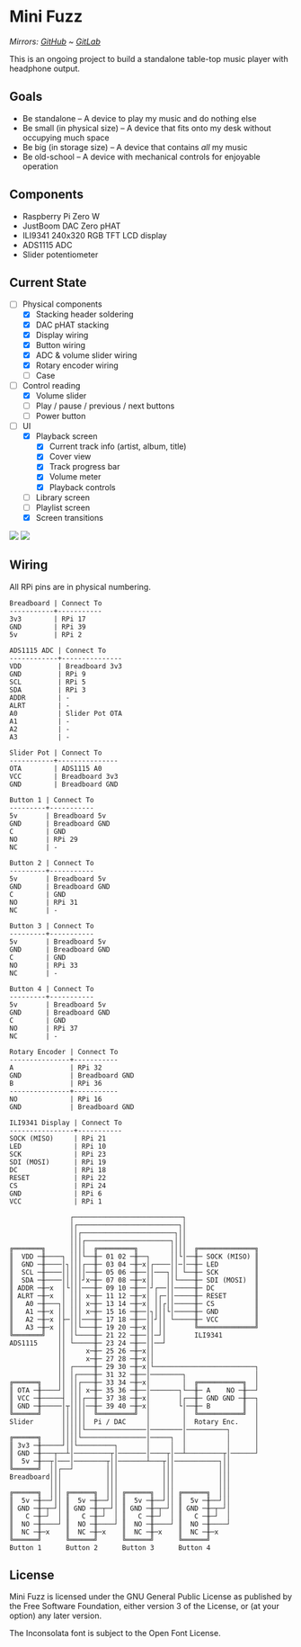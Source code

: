 # Mini Fuzz

*Mirrors: [GitHub] ~ [GitLab]*

This is an ongoing project to build a standalone table-top music player with headphone output.

## Goals

- Be standalone – A device to play my music and do nothing else
- Be small (in physical size) – A device that fits onto my desk without occupying much space
- Be big (in storage size) – A device that contains _all_ my music
- Be old-school – A device with mechanical controls for enjoyable operation

## Components

- Raspberry Pi Zero W
- JustBoom DAC Zero pHAT
- ILI9341 240x320 RGB TFT LCD display
- ADS1115 ADC
- Slider potentiometer

## Current State

- [ ] Physical components
  - [x] Stacking header soldering
  - [x] DAC pHAT stacking
  - [x] Display wiring
  - [x] Button wiring
  - [x] ADC & volume slider wiring
  - [x] Rotary encoder wiring
  - [ ] Case
- [ ] Control reading
  - [x] Volume slider
  - [ ] Play / pause / previous / next buttons
  - [ ] Power button
- [ ] UI
  - [x] Playback screen
     - [x] Current track info (artist, album, title)
     - [x] Cover view
     - [x] Track progress bar
     - [x] Volume meter
     - [x] Playback controls
  - [ ] Library screen
  - [ ] Playlist screen
  - [x] Screen transitions

![](Photos/2020-01-29.jpg) ![](Photos/2020-02-06.jpg)

## Wiring

All RPi pins are in physical numbering.

```
Breadboard | Connect To
-----------+-----------
3v3        | RPi 17
GND        | RPi 39
5v         | RPi 2

ADS1115 ADC | Connect To
------------+---------------
VDD         | Breadboard 3v3
GND         | RPi 9
SCL         | RPi 5
SDA         | RPi 3
ADDR        | -
ALRT        | -
A0          | Slider Pot OTA
A1          | -
A2          | -
A3          | -
```

```
Slider Pot | Connect To
-----------+---------------
OTA        | ADS1115 A0
VCC        | Breadboard 3v3
GND        | Breadboard GND
```

```
Button 1 | Connect To
---------+-----------
5v       | Breadboard 5v
GND      | Breadboard GND
C        | GND
NO       | RPi 29
NC       | -
```

```
Button 2 | Connect To
---------+-----------
5v       | Breadboard 5v
GND      | Breadboard GND
C        | GND
NO       | RPi 31
NC       | -
```

```
Button 3 | Connect To
---------+-----------
5v       | Breadboard 5v
GND      | Breadboard GND
C        | GND
NO       | RPi 33
NC       | -
```

```
Button 4 | Connect To
---------+-----------
5v       | Breadboard 5v
GND      | Breadboard GND
C        | GND
NO       | RPi 37
NC       | -
```

```
Rotary Encoder | Connect To
---------------+-----------
A              | RPi 32
GND            | Breadboard GND
B              | RPi 36
---------------+-----------
NO             | RPi 16
GND            | Breadboard GND
```

```
ILI9341 Display | Connect To
----------------+-----------
SOCK (MISO)     | RPi 21
LED             | RPi 10
SCK             | RPi 23
SDI (MOSI)      | RPi 19
DC              | RPi 18
RESET           | RPi 22
CS              | RPi 24
GND             | RPi 6
VCC             | RPi 1
```

```
               ┌───────────────────────────┐
               │┌─────────────────────────┐│
               ││┌───────────────────────┐││
               │││┌─────────────────────┐│││
╔═══════╗      ││││  ╔═════════╗        ││││  ╔══════════════╗
║  VDD ─╫────┐ │││└──╫─ 01 02 ─╫──┐     ││└│──╫─ SOCK (MISO) ║
║  GND ─╫────│┐│││┌──╫─ 03 04 ─╫─x│┌────││─│──╫─ LED         ║
║  SCL ─╫────││││││──╫─ 05 06 ─╫──││───┐││ └──╫─ SCK         ║
║  SDA ─╫────│││││┘x─╫─ 07 08 ─╫─x││   ││└────╫─ SDI (MOSI)  ║
║ ADDR ─╫─x  │└│││───╫─ 09 10 ─╫──│┘┌──││─────╫─ DC          ║
║ ALRT ─╫─x  │ │││ x─╫─ 11 12 ─╫─x│ │┌─││─────╫─ RESET       ║
║   A0 ─╫───┐│ │││ x─╫─ 13 14 ─╫─x│ ││┌││─────╫─ CS          ║
║   A1 ─╫─x ││ │││ x─╫─ 15 16 ─╫──│┐│││└│─────╫─ GND         ║
║   A2 ─╫─x │├─│││───╫─ 17 18 ─╫──││┘││ └─────╫─ VCC         ║
║   A3 ─╫─x ││ ││└───╫─ 19 20 ─╫─x││ ││       ╚══════════════╝
╚═══════╝   ││ │└────╫─ 21 22 ─╫──││─┘│       ILI9341
ADS1115     ││ └─────╫─ 23 24 ─╫──││──┘
            ││     x─╫─ 25 26 ─╫─x││
            ││     x─╫─ 27 28 ─╫─x││
            ││ ┌─────╫─ 29 30 ─╫─x│└─────────────────────────┐
            ││ │┌────╫─ 31 32 ─╫──│────────┐                 │
╔══════╗    ││ ││┌───╫─ 33 34 ─╫─x│        │  ╔═══════════╗  │
║ OTA ─╫────┘│ │││ x─╫─ 35 36 ─╫──│───────┐└──╫─ A    NO ─╫──┘
║ VCC ─╫─────┤ │││┌──╫─ 37 38 ─╫─x│       │┌──╫─ GND GND ─╫──┐
║ GND ─╫─────│┬││││──╫─ 39 40 ─╫─x│       └│──╫─ B        ║  │
╚══════╝     ││││││  ╚═════════╝  │        │  ╚═══════════╝  │
Slider       ││││││  Pi / DAC     │        │  Rotary Enc.    │
             │││││└───────────────│────────│──────────┐      │
╔══════╗     ││││└────────────────│─────┐  │          │      │
║ 3v3 ─╫─────┘││└─────────┐       │     │  │          │      │
║ GND ─╫───┬──┴│─────────┬│───────│────┬│──┴─────────┬│──────┘
║  5v ─╫──┬│───│────────┬││───────┴───┬││───────────┐││
╚══════╝  ││┌──┘        │││           │││           │││
Breadboard│││           │││           │││           │││
          │││           │││           │││           │││
╔══════╗  │││ ╔══════╗  │││ ╔══════╗  │││ ╔══════╗  │││
║  5v ─╫──┘││ ║  5v ─╫──┘││ ║  5v ─╫──┘││ ║  5v ─╫──┘││
║ GND ─╫─┬─┘│ ║ GND ─╫─┬─┘│ ║ GND ─╫─┬─┘│ ║ GND ─╫─┬─┘│
║   C ─╫─┘  │ ║   C ─╫─┘  │ ║   C ─╫─┘  │ ║   C ─╫─┘  │
║  NO ─╫────┘ ║  NO ─╫────┘ ║  NO ─╫────┘ ║  NO ─╫────┘
║  NC ─╫─x    ║  NC ─╫─x    ║  NC ─╫─x    ║  NC ─╫─x
╚══════╝      ╚══════╝      ╚══════╝      ╚══════╝
Button 1      Button 2      Button 3      Button 4
```

## License

Mini Fuzz is licensed under the GNU General Public License as published by the Free Software Foundation, either version 3 of the License, or (at your option) any later version.

The Inconsolata font is subject to the Open Font License.

[GitHub]: https://github.com/Johennes/minifuzz
[GitLab]: https://gitlab.com/cherrypicker/minifuzz
